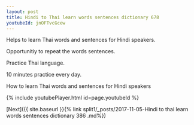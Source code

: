```yaml
---
layout: post
title: Hindi to Thai learn words sentences dictionary 678 
youtubeId: jnOFTvcGcew
---
```

 
 
Helps to learn Thai words and sentences for Hindi speakers.

Opportunitiy to repeat the words sentences. 

Practice Thai language. 
 
10 minutes practice every day. 
 
How to learn Thai words and sentences for Hindi speakers 
 
{% include youtubePlayer.html id=page.youtubeId %}
 
 
[Next]({{ site.baseurl }}{% link  split1/_posts/2017-11-05-Hindi to thai learn words sentences dictionary 386 .md%})
 
